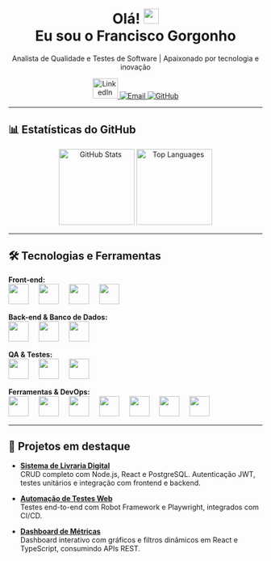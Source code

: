 <h1 align="center">Olá! <img src="https://raw.githubusercontent.com/kaueMarques/kaueMarques/master/hi.gif" height="30px"><br> Eu sou o Francisco Gorgonho</h1>

<p align="center">
  Analista de Qualidade e Testes de Software | Apaixonado por tecnologia e inovação
</p>

<p align="center">
  <a href="https://www.linkedin.com/in/francisco-gorgonho/" target="_blank">
    <img src="https://raw.githubusercontent.com/maurodesouza/profile-readme-generator/master/src/assets/icons/social/linkedin/default.svg" width="50" height="40" alt="LinkedIn"/>
  </a>
  <a href="mailto:seuemail@email.com">
    <img src="https://img.shields.io/badge/-Email-D14836?style=flat&logo=gmail&logoColor=white" alt="Email">
  </a>
  <a href="https://github.com/franciscogorgonho" target="_blank">
    <img src="https://img.shields.io/badge/-GitHub-181717?style=flat&logo=github" alt="GitHub">
  </a>
</p>

---

## 📊 Estatísticas do GitHub
<p align="center">
  <img src="https://github-readme-stats.vercel.app/api?username=franciscogorgonho&show_icons=true&theme=onedark" height="150" alt="GitHub Stats">
  <img src="https://github-readme-stats.vercel.app/api/top-langs/?username=franciscogorgonho&layout=compact&hide_border=true&title_color=87CEFA&text_color=87CEFA&bg_color=0d1117" height="150" alt="Top Languages">
</p>

---

## 🛠 Tecnologias e Ferramentas

**Front-end:**  
<img src="https://cdn.jsdelivr.net/gh/devicons/devicon/icons/react/react-original.svg" height="40" /> <img width="12" />
<img src="https://cdn.jsdelivr.net/gh/devicons/devicon/icons/angularjs/angularjs-original.svg" height="40" /> <img width="12" />
<img src="https://cdn.jsdelivr.net/gh/devicons/devicon/icons/javascript/javascript-original.svg" height="40" /> <img width="12" />
<img src="https://cdn.jsdelivr.net/gh/devicons/devicon/icons/typescript/typescript-original.svg" height="40" />

**Back-end & Banco de Dados:**  
<img src="https://cdn.jsdelivr.net/gh/devicons/devicon/icons/java/java-original.svg" height="40" /> <img width="12" />
<img src="https://cdn.jsdelivr.net/gh/devicons/devicon/icons/nodejs/nodejs-original.svg" height="40" /> <img width="12" />
<img src="https://cdn.jsdelivr.net/gh/devicons/devicon/icons/postgresql/postgresql-original.svg" height="40" />

**QA & Testes:**  
<img src="https://cdn.jsdelivr.net/gh/devicons/devicon/icons/jest/jest-plain.svg" height="40" /> <img width="12" />
<img src="https://cdn.jsdelivr.net/gh/devicons/devicon/icons/cypress/cypress-plain.svg" height="40" /> <img width="12" />
<img src="https://cdn.jsdelivr.net/gh/devicons/devicon/icons/robotframework/robotframework-originalplain.svg" height="40" /> <img width="12" />

**Ferramentas & DevOps:**  
<img src="https://cdn.jsdelivr.net/gh/devicons/devicon/icons/git/git-original.svg" height="40" /> <img width="12" />
<img src="https://cdn.jsdelivr.net/gh/devicons/devicon/icons/linux/linux-original.svg" height="40" /> <img width="12" />
<img src="https://cdn.jsdelivr.net/gh/devicons/devicon/icons/vscode/vscode-original.svg" height="40" /> <img width="12" />
<img src="https://cdn.jsdelivr.net/gh/devicons/devicon/icons/intellij/intellij-original.svg" height="40" /> <img width="12" />
<img src="https://cdn.jsdelivr.net/gh/devicons/devicon/icons/jira/jira-original.svg" height="40" /> <img width="12" />
<img src="https://cdn.jsdelivr.net/gh/devicons/devicon/icons/confluence/confluence-original.svg" height="40" /> <img width="12" />
<img src="https://cdn.jsdelivr.net/gh/devicons/devicon/icons/slack/slack-original.svg" height="40" />

---

## 🚀 Projetos em destaque

- [**Sistema de Livraria Digital**](https://github.com/franciscogorgonho/livraria-digital)  
  CRUD completo com Node.js, React e PostgreSQL. Autenticação JWT, testes unitários e integração com frontend e backend.

- [**Automação de Testes Web**](https://github.com/franciscogorgonho/robot-framework-tests)  
  Testes end-to-end com Robot Framework e Playwright, integrados com CI/CD.

- [**Dashboard de Métricas**](https://github.com/franciscogorgonho/dashboard-metrics)  
  Dashboard interativo com gráficos e filtros dinâmicos em React e TypeScript, consumindo APIs REST.
